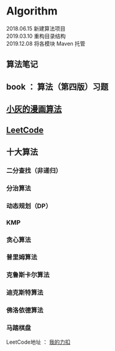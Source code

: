 # Algorithm

2018.06.15 新建算法项目  
2019.03.10 重构目录结构  
2019.12.08 将各模块 Maven 托管

## 算法笔记

## book ： 算法（第四版）习题

## [小灰的漫画算法](https://github.com/MrTallon/Algorithm/tree/master/comic/src)

## [LeetCode](https://github.com/MrTallon/Algorithm/tree/master/others/src/leetcode)

## 十大算法

### 二分查找（非递归）

### 分治算法

### 动态规划（DP）

### KMP

### 贪心算法

### 普里姆算法

### 克鲁斯卡尔算法

### 迪克斯特算法

### 佛洛依德算法

### 马踏棋盘


LeetCode地址 ： [我的力扣](https://leetcode-cn.com/submissions/#/1)




